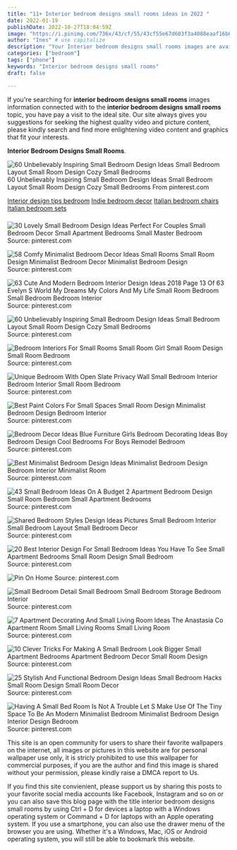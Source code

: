 ```yaml
---
title: "11+ Interior bedroom designs small rooms ideas in 2022 "
date: 2022-01-19
publishDate: 2022-10-27T18:04:59Z
image: "https://i.pinimg.com/736x/43/cf/55/43cf55e67d603f3a4088eaaf16b6b0fb.jpg"
author: "Ines" # use capitalize
description: "Your Interior bedroom designs small rooms images are available. Interior bedroom designs small rooms are a topic that is being searched for and liked by netizens now. You can Download the Interior bedroom designs small rooms files here. Download all free photos and vectors."
categories: ["bedroom"]
tags: ["phone"]
keywords: "Interior bedroom designs small rooms"
draft: false

---
```


If you're searching for **interior bedroom designs small rooms** images information connected with to the **interior bedroom designs small rooms** topic, you have pay a visit to the ideal  site.  Our site always  gives you  suggestions  for seeking  the highest  quality video and picture  content, please kindly search and find more enlightening video content and graphics  that fit your interests.

**Interior Bedroom Designs Small Rooms**. 

![60 Unbelievably Inspiring Small Bedroom Design Ideas Small Bedroom Layout Small Room Design Cozy Small Bedrooms](https://i.pinimg.com/736x/e3/2f/17/e32f1744d0962b302a1788691b431bca--small-bedroom-designs-small-bedroom-decorating.jpg "60 Unbelievably Inspiring Small Bedroom Design Ideas Small Bedroom Layout Small Room Design Cozy Small Bedrooms")
60 Unbelievably Inspiring Small Bedroom Design Ideas Small Bedroom Layout Small Room Design Cozy Small Bedrooms From pinterest.com

[Interior design tips bedroom](/interior-design-tips-bedroom/)
[Indie bedroom decor](/indie-bedroom-decor/)
[Italian bedroom chairs](/italian-bedroom-chairs/)
[Italian bedroom sets](/italian-bedroom-sets/)



### 

 


![30 Lovely Small Bedroom Design Ideas Perfect For Couples Small Bedroom Decor Small Apartment Bedrooms Small Master Bedroom](https://i.pinimg.com/originals/21/40/d4/2140d4fa8612977f4c5134f660a1c0bc.png "30 Lovely Small Bedroom Design Ideas Perfect For Couples Small Bedroom Decor Small Apartment Bedrooms Small Master Bedroom")
Source: pinterest.com

 

![58 Comfy Minimalist Bedroom Decor Ideas Small Rooms Small Room Design Minimalist Bedroom Decor Minimalist Bedroom Design](https://i.pinimg.com/originals/d6/71/76/d67176bf553129bfd86817a605bc757c.jpg "58 Comfy Minimalist Bedroom Decor Ideas Small Rooms Small Room Design Minimalist Bedroom Decor Minimalist Bedroom Design")
Source: pinterest.com

 

![63 Cute And Modern Bedroom Interior Design Ideas 2018 Page 13 Of 63 Evelyn S World My Dreams My Colors And My Life Small Room Bedroom Small Bedroom Bedroom Interior](https://i.pinimg.com/736x/3f/d1/50/3fd15072d312fdeff7a97831d99ad5fe.jpg "63 Cute And Modern Bedroom Interior Design Ideas 2018 Page 13 Of 63 Evelyn S World My Dreams My Colors And My Life Small Room Bedroom Small Bedroom Bedroom Interior")
Source: pinterest.com

 

![60 Unbelievably Inspiring Small Bedroom Design Ideas Small Bedroom Layout Small Room Design Cozy Small Bedrooms](https://i.pinimg.com/736x/e3/2f/17/e32f1744d0962b302a1788691b431bca--small-bedroom-designs-small-bedroom-decorating.jpg "60 Unbelievably Inspiring Small Bedroom Design Ideas Small Bedroom Layout Small Room Design Cozy Small Bedrooms")
Source: pinterest.com

 

![Bedroom Interiors For Small Rooms Small Room Girl Small Room Design Small Room Bedroom](https://i.pinimg.com/originals/d4/fe/c1/d4fec19d55cbdd09938e252f3b970687.png "Bedroom Interiors For Small Rooms Small Room Girl Small Room Design Small Room Bedroom")
Source: pinterest.com

 

![Unique Bedroom With Open Slate Privacy Wall Small Bedroom Interior Bedroom Interior Small Room Bedroom](https://i.pinimg.com/originals/5b/23/e9/5b23e94b0cd8311a134e70eba3febba9.jpg "Unique Bedroom With Open Slate Privacy Wall Small Bedroom Interior Bedroom Interior Small Room Bedroom")
Source: pinterest.com

 

![Best Paint Colors For Small Spaces Small Room Design Minimalist Bedroom Design Bedroom Interior](https://i.pinimg.com/originals/73/11/fe/7311feb5ee9f70d9cdeeb5f6355dc483.jpg "Best Paint Colors For Small Spaces Small Room Design Minimalist Bedroom Design Bedroom Interior")
Source: pinterest.com

 

![Bedroom Decor Ideas Blue Furniture Girls Bedroom Decorating Ideas Boy Bedroom Design Cool Bedrooms For Boys Remodel Bedroom](https://i.pinimg.com/originals/cd/97/f0/cd97f091a0bca4a99a9d9e6210c41c38.jpg "Bedroom Decor Ideas Blue Furniture Girls Bedroom Decorating Ideas Boy Bedroom Design Cool Bedrooms For Boys Remodel Bedroom")
Source: pinterest.com

 

![Best Minimalist Bedroom Design Ideas Minimalist Bedroom Design Bedroom Interior Minimalist Room](https://i.pinimg.com/originals/37/63/fe/3763fefdd5da0d8d68c20e5fa661bcbf.jpg "Best Minimalist Bedroom Design Ideas Minimalist Bedroom Design Bedroom Interior Minimalist Room")
Source: pinterest.com

 

![43 Small Bedroom Ideas On A Budget 2 Apartment Bedroom Design Small Room Bedroom Small Apartment Bedrooms](https://i.pinimg.com/736x/b7/15/ee/b715ee106868225ec96d4b86795a0392.jpg "43 Small Bedroom Ideas On A Budget 2 Apartment Bedroom Design Small Room Bedroom Small Apartment Bedrooms")
Source: pinterest.com

 

![Shared Bedroom Styles Design Ideas Pictures Small Bedroom Interior Small Bedroom Layout Small Bedroom Decor](https://i.pinimg.com/736x/fb/79/33/fb7933b107dbb47b527285519e5b6e19.jpg "Shared Bedroom Styles Design Ideas Pictures Small Bedroom Interior Small Bedroom Layout Small Bedroom Decor")
Source: pinterest.com

 

![20 Best Interior Design For Small Bedroom Ideas You Have To See Small Apartment Bedrooms Small Room Design Small Bedroom](https://i.pinimg.com/originals/5e/56/58/5e56587e0176bdc7457929b8b5931469.png "20 Best Interior Design For Small Bedroom Ideas You Have To See Small Apartment Bedrooms Small Room Design Small Bedroom")
Source: pinterest.com

 

![Pin On Home](https://i.pinimg.com/originals/da/dd/48/dadd483fa5f94eec8e47b0cfcc63019b.jpg "Pin On Home")
Source: pinterest.com

 

![Small Bedroom Detail Small Bedroom Small Bedroom Storage Bedroom Interior](https://i.pinimg.com/originals/c6/c8/eb/c6c8ebb268462c1d9e89e53799cdb635.jpg "Small Bedroom Detail Small Bedroom Small Bedroom Storage Bedroom Interior")
Source: pinterest.com

 

![7 Apartment Decorating And Small Living Room Ideas The Anastasia Co Apartment Room Small Living Rooms Small Living Room](https://i.pinimg.com/564x/c9/80/ec/c980ece68a563e40b782cff7b1b26b44.jpg "7 Apartment Decorating And Small Living Room Ideas The Anastasia Co Apartment Room Small Living Rooms Small Living Room")
Source: pinterest.com

 

![10 Clever Tricks For Making A Small Bedroom Look Bigger Small Apartment Bedrooms Apartment Bedroom Decor Small Room Design](https://i.pinimg.com/736x/62/46/8f/62468f6e9bc6157f2dbbf8563cb6b957--earthy-bedroom-teak-bedroom.jpg "10 Clever Tricks For Making A Small Bedroom Look Bigger Small Apartment Bedrooms Apartment Bedroom Decor Small Room Design")
Source: pinterest.com

 

![25 Stylish And Functional Bedroom Design Ideas Small Bedroom Hacks Small Room Design Small Room Decor](https://i.pinimg.com/originals/a0/a5/6f/a0a56f0154d3a3801bacd877dd863833.jpg "25 Stylish And Functional Bedroom Design Ideas Small Bedroom Hacks Small Room Design Small Room Decor")
Source: pinterest.com

 

![Having A Small Bed Room Is Not A Trouble Let S Make Use Of The Tiny Space To Be An Modern Minimalist Bedroom Minimalist Bedroom Design Interior Design Bedroom](https://i.pinimg.com/736x/43/cf/55/43cf55e67d603f3a4088eaaf16b6b0fb.jpg "Having A Small Bed Room Is Not A Trouble Let S Make Use Of The Tiny Space To Be An Modern Minimalist Bedroom Minimalist Bedroom Design Interior Design Bedroom")
Source: pinterest.com

 

This site is an open community for users to share their favorite wallpapers on the internet, all images or pictures in this website are for personal wallpaper use only, it is stricly prohibited to use this wallpaper for commercial purposes, if you are the author and find this image is shared without your permission, please kindly raise a DMCA report to Us.

If you find this site convienient, please support us by sharing this posts to your favorite social media accounts like Facebook, Instagram and so on or you can also save this blog page with the title interior bedroom designs small rooms by using Ctrl + D for devices a laptop with a Windows operating system or Command + D for laptops with an Apple operating system. If you use a smartphone, you can also use the drawer menu of the browser you are using. Whether it's a Windows, Mac, iOS or Android operating system, you will still be able to bookmark this website.

